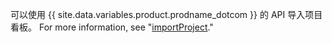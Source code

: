可以使用 {{ site.data.variables.product.prodname_dotcom }} 的 API 导入项目看板。 For more information, see "[importProject](/v4/mutation/importproject/)."
